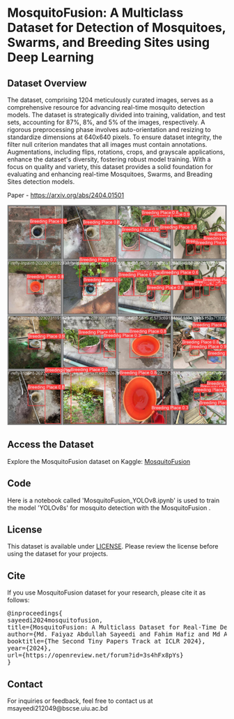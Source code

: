 # MosquitoFusion: A Multiclass Dataset for Detection of Mosquitoes, Swarms, and Breeding Sites using Deep Learning

<!DOCTYPE html>
<html lang="en">
<head>
    <meta charset="UTF-8">
    <meta http-equiv="X-UA-Compatible" content="IE=edge">
    <meta name="viewport" content="width=device-width, initial-scale=1.0">
</head>
<body>

<h2>Dataset Overview</h2>
<p>The dataset, comprising 1204 meticulously curated images, serves as a comprehensive resource for advancing real-time mosquito detection models. The dataset is strategically divided into training, validation, and test sets, accounting for 87%, 8%, and 5% of the images, respectively. A rigorous preprocessing phase involves auto-orientation and resizing to standardize dimensions at 640x640 pixels. To ensure dataset integrity, the filter null criterion mandates that all images must contain annotations. Augmentations, including flips, rotations, crops, and grayscale applications, enhance the dataset's diversity, fostering robust model training. With a focus on quality and variety, this dataset provides a solid foundation for evaluating and enhancing real-time Mosquitoes, Swarms, and Breading Sites detection models.

Paper - https://arxiv.org/abs/2404.01501
</p>

![Dataset Overview](results/val/val/val_batch1_pred.jpg)

<h2>Access the Dataset</h2>
<p>Explore the MosquitoFusion dataset on Kaggle: <a href="https://kaggle.com/datasets/7bf08a7472f60b606c17c4a5c14e8cbe7ffc471c6b23d93c9c1992416f3a5226" target="_blank">MosquitoFusion</a></p>

<h2>Code</h2>
<p>Here is a notebook called 'MosquitoFusion_YOLOv8.ipynb' is used to train the model 'YOLOv8s' for mosquito detection with the MosquitoFusion .</p>

<h2>License</h2>
<p>This dataset is available under <a href="LICENSE">LICENSE</a>. Please review the license before using the dataset for your projects.</p>

<h2>Cite</h2>
<p>If you use MosquitoFusion dataset for your research, please cite it as follows:</p>
<pre>
@inproceedings{
sayeedi2024mosquitofusion,
title={MosquitoFusion: A Multiclass Dataset for Real-Time Detection of Mosquitoes, Swarms, and Breeding Sites Using Deep Learning},
author={Md. Faiyaz Abdullah Sayeedi and Fahim Hafiz and Md Ashiqur Rahman},
booktitle={The Second Tiny Papers Track at ICLR 2024},
year={2024},
url={https://openreview.net/forum?id=3s4hFx8pYs}
}
</pre>

<h2>Contact</h2>
<p>For inquiries or feedback, feel free to contact us at msayeedi212049@bscse.uiu.ac.bd</p>

</body>
</html>
